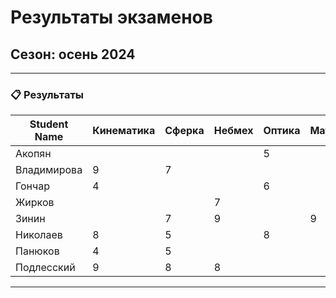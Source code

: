 # Результаты экзаменов

## **Сезон**: осень 2024  

---

### 📋 **Результаты**

| **Student Name**   | **Кинематика** | **Сферка** | **Небмех** | **Оптика** | **Матан**| **Астрофиз**|**Предрег**|**Сумма** |
|---------------------|----------|-------------|-------------|-------------|------------|-------------|---------|---------|
| Акопян           |             |           |           |      5           |      | | |5          |
| Владимирова   |        9        |     7      |           |                 |      |7  |9 |32       |
| Гончар       |       4          |           |           |        6         |     |  5|8 |23        |
| Жирков        |                |           |       7    |                |      |   |7 | 14      |
| Зинин      |                   |      7     |     9      |                 |     9|  | 10 | 36       |
|  Николаев           |   8        |     5        |             |     8        |   | |  9|     30      |
| Панюков           |       4     |      5      |            |                |   |   |  | 9         |
| Подлесский      |         9     |       8       |     8      |                |  |  |  10 |   35         |

---

